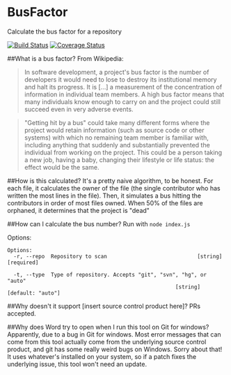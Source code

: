 # BusFactor
Calculate the bus factor for a repository

[![Build Status](https://travis-ci.org/yamikuronue/BusFactor.svg?branch=master)](https://travis-ci.org/yamikuronue/BusFactor)  [![Coverage Status](https://coveralls.io/repos/yamikuronue/BusFactor/badge.svg?branch=master&service=github)](https://coveralls.io/github/yamikuronue/BusFactor?branch=master)

##What is a bus factor?
From Wikipedia:

>In software development, a project's bus factor is the number of developers it would need to lose to destroy its institutional memory and halt its progress. It is [...] a measurement of the concentration of information in individual team members. A high bus factor means that many individuals know enough to carry on and the project could still succeed even in very adverse events.

>"Getting hit by a bus" could take many different forms where the project would retain information (such as source code or other systems) with which no remaining team member is familiar with, including anything that suddenly and substantially prevented the individual from working on the project. This could be a person taking a new job, having a baby, changing their lifestyle or life status: the effect would be the same.

##How is this calculated?
It's a pretty naive algorithm, to be honest. For each file, it calculates the owner of the file (the single contributor who has written the most lines in the file). Then, it simulates a bus hitting the contributors in order of most files owned. When 50% of the files are orphaned, it determines that the project is "dead"

##How can I calculate the bus number?
Run with `node index.js`

Options:

```
Options:
  -r, --repo  Repository to scan                             [string] [required]

  -t, --type  Type of repository. Accepts "git", "svn", "hg", or "auto"
                                                      [string] [default: "auto"]

```

##Why doesn't it support [insert source control product here]?
PRs accepted.

##Why does Word try to open when I run this tool on Git for windows?
Apparently, due to a bug in Git for windows. Most error messages that can come from this tool actually come from the underlying source control product, and git has some really weird bugs on Windows. Sorry about that! It uses whatever's installed on your system, so if a patch fixes the underlying issue, this tool won't need an update. 
